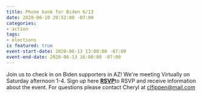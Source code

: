 ```yaml
---
title: Phone bank for Biden 6/13
date: 2020-06-10 20:52:00 -07:00
categories:
- action
tags:
- elections
is featured: true
event-start-date: 2020-06-13 13:00:00 -07:00
event-end-date: 2020-06-13 16:00:00 -07:00
---
```


Join us to check in on Biden supporters in AZ! 
We're meeting Virtually on Saturday afternoon 1-4.  Sign up here [**RSVP**](https://docs.google.com/forms/d/e/1FAIpQLScMZi69Gx2SNpSOaufNXkq6qG3UELt1i0Eqm55q08CzqMRzmQ/viewform)to RSVP and receive information about the event. For questions please contact Cheryl at clfippen@mail.com

